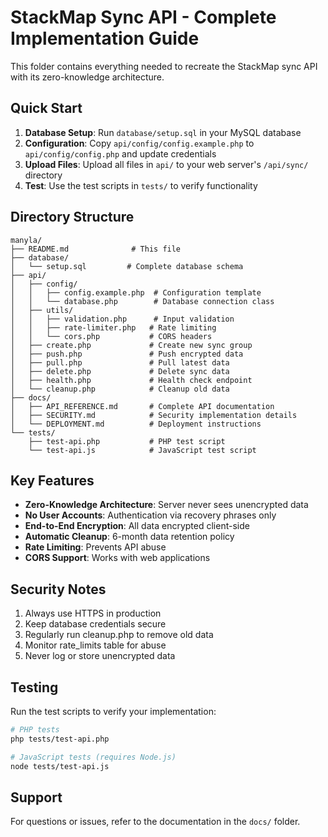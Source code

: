 # StackMap Sync API - Complete Implementation Guide

This folder contains everything needed to recreate the StackMap sync API with its zero-knowledge architecture.

## Quick Start

1. **Database Setup**: Run `database/setup.sql` in your MySQL database
2. **Configuration**: Copy `api/config/config.example.php` to `api/config/config.php` and update credentials
3. **Upload Files**: Upload all files in `api/` to your web server's `/api/sync/` directory
4. **Test**: Use the test scripts in `tests/` to verify functionality

## Directory Structure

```
manyla/
├── README.md              # This file
├── database/             
│   └── setup.sql         # Complete database schema
├── api/                  
│   ├── config/          
│   │   ├── config.example.php  # Configuration template
│   │   └── database.php        # Database connection class
│   ├── utils/           
│   │   ├── validation.php      # Input validation
│   │   ├── rate-limiter.php   # Rate limiting
│   │   └── cors.php           # CORS headers
│   ├── create.php             # Create new sync group
│   ├── push.php               # Push encrypted data
│   ├── pull.php               # Pull latest data
│   ├── delete.php             # Delete sync data
│   ├── health.php             # Health check endpoint
│   └── cleanup.php            # Cleanup old data
├── docs/                
│   ├── API_REFERENCE.md       # Complete API documentation
│   ├── SECURITY.md            # Security implementation details
│   └── DEPLOYMENT.md          # Deployment instructions
└── tests/               
    ├── test-api.php           # PHP test script
    └── test-api.js            # JavaScript test script
```

## Key Features

- **Zero-Knowledge Architecture**: Server never sees unencrypted data
- **No User Accounts**: Authentication via recovery phrases only
- **End-to-End Encryption**: All data encrypted client-side
- **Automatic Cleanup**: 6-month data retention policy
- **Rate Limiting**: Prevents API abuse
- **CORS Support**: Works with web applications

## Security Notes

1. Always use HTTPS in production
2. Keep database credentials secure
3. Regularly run cleanup.php to remove old data
4. Monitor rate_limits table for abuse
5. Never log or store unencrypted data

## Testing

Run the test scripts to verify your implementation:

```bash
# PHP tests
php tests/test-api.php

# JavaScript tests (requires Node.js)
node tests/test-api.js
```

## Support

For questions or issues, refer to the documentation in the `docs/` folder.